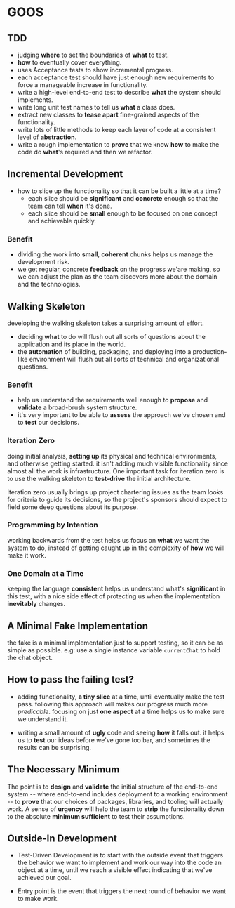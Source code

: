 # GOOS


## TDD
- judging **where** to set the boundaries of **what** to test.
- **how** to eventually cover everything. 
- uses Acceptance tests to show incremental progress.
- each acceptance test should have just enough new requirements to force a manageable increase in functionality.
- write a high-level end-to-end test to describe **what** the system should implements.
- write long unit test names to tell us **what** a class does.
- extract new classes to **tease apart** fine-grained aspects of the functionality.
- write lots of little methods to keep each layer of code at a consistent level of **abstraction**.
- write a rough implementation to **prove** that we know **how** to make the code do **what**'s required and then we refactor.


## Incremental Development

- how to slice up the functionality so that it can be built a little at a time?
  - each slice should be **significant** and **concrete** enough so that the team can tell **when** it's done.
  - each slice should be **small** enough to be focused on one concept and achievable quickly.

### Benefit

- dividing the work into **small**, **coherent** chunks helps us manage the development risk.
- we get regular, concrete **feedback** on the progress we'are making, so we can adjust the plan as the team discovers more about the domain and the technologies.


## Walking Skeleton 

developing the walking skeleton takes a surprising amount of effort.
- deciding **what** to do will flush out all sorts of questions about the application and its place in the world.
- the **automation** of building, packaging, and deploying into a production-like environment will flush out all sorts of technical and organizational questions.

### Benefit
- help us understand the requirements well enough to **propose** and **validate** a broad-brush system structure.
- it's very important to be able to **assess** the approach we've chosen and to **test** our decisions.


### Iteration Zero

doing initial analysis, **setting up** its physical and technical environments, and otherwise getting started. 
it isn't adding much visible functionality since almost all the work is infrastructure.
One important task for iteration zero is to use the walking skeleton to **test-drive** the initial architecture.

Iteration zero usually brings up project chartering issues as the team looks for criteria to guide its decisions,
so the project's sponsors should expect to field some deep questions about its purpose.


### Programming by Intention

working backwards from the test helps us focus on **what** we want the system to do,
instead of getting caught up in the complexity of **how** we will make it work.


### One Domain at a Time

keeping the language **consistent** helps us understand what's **significant** in this test,
with a nice side effect of protecting us when the implementation **inevitably** changes.


## A Minimal Fake Implementation 

the fake is a minimal implementation just to support testing, so it can be as simple as possible.
e.g: use a single instance variable `currentChat` to hold the chat object.

## How to pass the failing test?

- adding functionality, **a tiny slice** at a time, until eventually make the test pass.
  following this approach will makes our progress much more *predicable*.
  focusing on just **one aspect** at a time helps us to make sure we understand it.
  
- writing a small amount of **ugly** code and seeing **how** it falls out.
  it helps us to **test** our ideas before we've gone too bar, and sometimes the results can be surprising.

## The Necessary Minimum 

The point is to **design** and **validate** the initial structure of the end-to-end system --
where end-to-end includes deployment to a working environment -- 
to **prove** that our choices of packages, libraries, and tooling will actually work.
A sense of **urgency** will help the team to **strip** the functionality down to the absolute **minimum sufficient** to test their assumptions. 


## Outside-In Development

- Test-Driven Development is to start with the outside event that triggers the behavior we want to implement and work our way into the code an object at a time, until we reach a visible effect indicating that we've achieved our goal.

- Entry point is the event that triggers the next round of behavior we want to make work.


